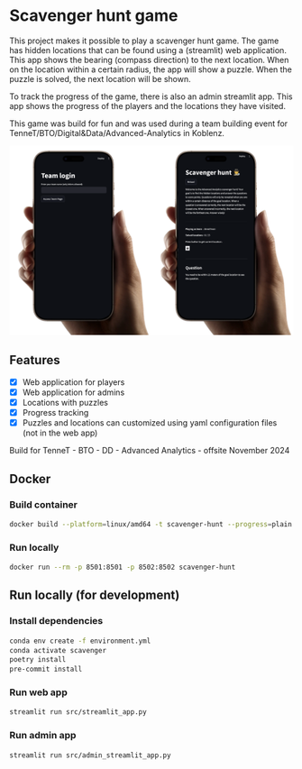# Scavenger hunt game
This project makes it possible to play a scavenger hunt game. The game has hidden locations that can be found using a (streamlit) web application. This app shows the bearing (compass direction) to the next location. When on the location within a certain radius, the app will show a puzzle. When the puzzle is solved, the next location will be shown.

To track the progress of the game, there is also an admin streamlit app. This app shows the progress of the players and the locations they have visited.

This game was build for fun and was used during a team building event for TenneT/BTO/Digital&Data/Advanced-Analytics in Koblenz.

![Hands holding an Iphone and the both webapps.](assets/app_screens.png?raw=true "Screenshot of the webapps.")

## Features
- [x] Web application for players
- [x] Web application for admins
- [x] Locations with puzzles
- [x] Progress tracking
- [x] Puzzles and locations can customized using yaml configuration files (not in the web app)

Build for TenneT - BTO - DD - Advanced Analytics - offsite November 2024

## Docker
### Build container
```bash
docker build --platform=linux/amd64 -t scavenger-hunt --progress=plain .
```

### Run locally
```bash
docker run --rm -p 8501:8501 -p 8502:8502 scavenger-hunt
```

## Run locally (for development)
### Install dependencies
```bash
conda env create -f environment.yml
conda activate scavenger
poetry install
pre-commit install
```

### Run web app
```bash
streamlit run src/streamlit_app.py
```

### Run admin app
```bash
streamlit run src/admin_streamlit_app.py
```
